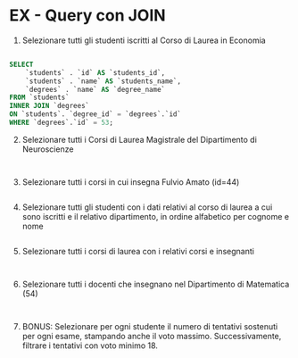 # EX - Query con JOIN

1. Selezionare tutti gli studenti iscritti al Corso di Laurea in Economia

```sql

SELECT
	`students` . `id` AS `students_id`,
	`students` . `name` AS `students_name`,
    `degrees` . `name` AS `degree_name`
FROM `students`
INNER JOIN `degrees`
ON `students`. `degree_id` = `degrees`.`id`
WHERE `degrees`.`id` = 53;

```

2. Selezionare tutti i Corsi di Laurea Magistrale del Dipartimento di
   Neuroscienze

```sql



```

3. Selezionare tutti i corsi in cui insegna Fulvio Amato (id=44)

```sql


```

4. Selezionare tutti gli studenti con i dati relativi al corso di laurea a cui sono iscritti e il relativo dipartimento, in ordine alfabetico per cognome e nome

```sql


```

5. Selezionare tutti i corsi di laurea con i relativi corsi e insegnanti

```sql



```

6. Selezionare tutti i docenti che insegnano nel Dipartimento di
   Matematica (54)

```sql



```

7. BONUS: Selezionare per ogni studente il numero di tentativi sostenuti
   per ogni esame, stampando anche il voto massimo. Successivamente,
   filtrare i tentativi con voto minimo 18.

```sql



```
